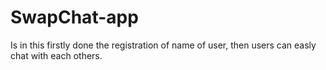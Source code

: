 # SwapChat-app
Is in this firstly done the registration of name of user, then users can easly chat with each others.
